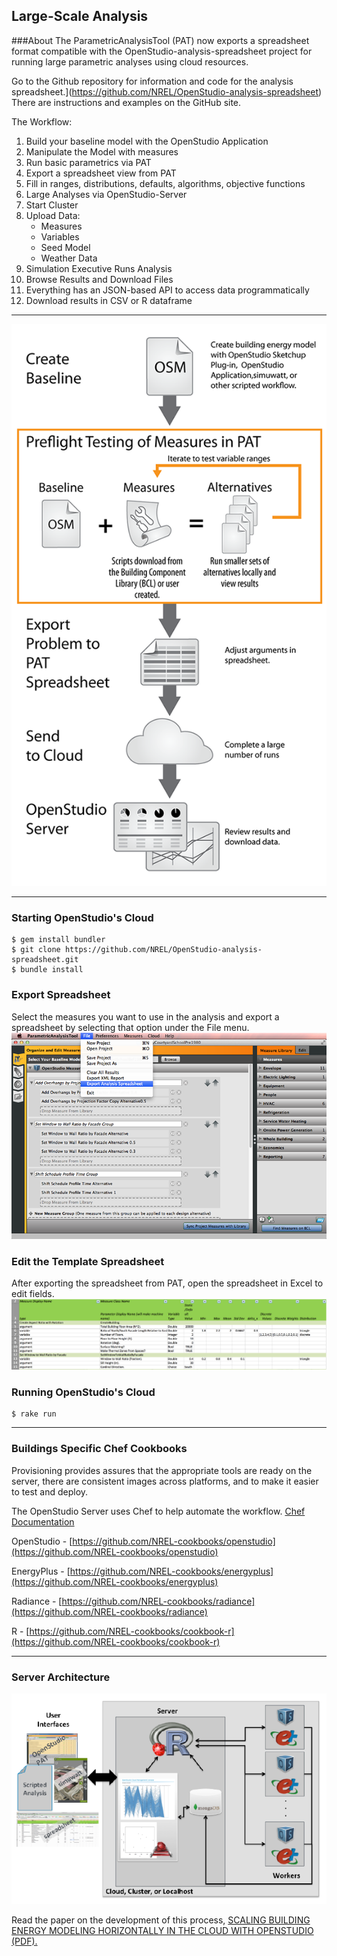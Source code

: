 ## Large-Scale Analysis
###About
The ParametricAnalysisTool (PAT) now exports a spreadsheet format compatible with the OpenStudio-analysis-spreadsheet project for running large parametric analyses using cloud resources.

Go to the Github repository for information and code for the analysis spreadsheet.](https://github.com/NREL/OpenStudio-analysis-spreadsheet) There are instructions and examples on the GitHub site.

The Workflow:

1. Build your baseline model with the OpenStudio Application
2. Manipulate the Model with measures
3. Run basic parametrics via PAT
4. Export a spreadsheet view from PAT
5. Fill in ranges, distributions, defaults, algorithms, objective functions
6. Large Analyses via OpenStudio-Server
7. Start Cluster
8. Upload Data:
      * Measures
      * Variables
      * Seed Model
      * Weather Data
9. Simulation Executive Runs Analysis
10. Browse Results and Download Files
11. Everything has an JSON-based API to access data programmatically
12. Download results in CSV or R dataframe

__________

![Analysis Workflow](../../img/large_scale/cloud_run_process_diagram.png "Analysis Workflow")

__________

### Starting OpenStudio's Cloud

    $ gem install bundler
    $ git clone https://github.com/NREL/OpenStudio-analysis-spreadsheet.git
    $ bundle install
    
### Export Spreadsheet
Select the measures you want to use in the analysis and export a spreadsheet by selecting that option under the File menu.
![Export Spreadsheet](../../img/large_scale/export_spreadsheet.png "Export Spreadsheet")
        
### Edit the Template Spreadsheet
After exporting the spreadsheet from PAT, open the spreadsheet in Excel to edit fields.
![Analysis spreadsheet](../../img/large_scale/spreadsheet.png "Spreadsheet")

### Running OpenStudio's Cloud

    $ rake run


__________

### Buildings Specific Chef Cookbooks
Provisioning provides assures that the appropriate tools are ready on the server, there are consistent images across platforms, and to make it easier to test and deploy.

The OpenStudio Server uses Chef to help automate the workflow. 
[Chef Documentation](https://docs.getchef.com/chef_overview.html)

OpenStudio - [https://github.com/NREL-cookbooks/openstudio](https://github.com/NREL-cookbooks/openstudio)

EnergyPlus - [https://github.com/NREL-cookbooks/energyplus](https://github.com/NREL-cookbooks/energyplus)

Radiance - [https://github.com/NREL-cookbooks/radiance](https://github.com/NREL-cookbooks/radiance)

R - [https://github.com/NREL-cookbooks/cookbook-r](https://github.com/NREL-cookbooks/cookbook-r)



__________

### Server Architecture
![Analysis Architecture](../../img/large_scale/architecture.png "Architecture")

Read the paper on the development of this process, [SCALING BUILDING ENERGY MODELING HORIZONTALLY IN THE CLOUD WITH OPENSTUDIO (PDF).](https://www.ashrae.org/File%20Library/docLib/Events/ASHRAE-IPBSA-USA/Presentations/11_Long.pdf)



  

